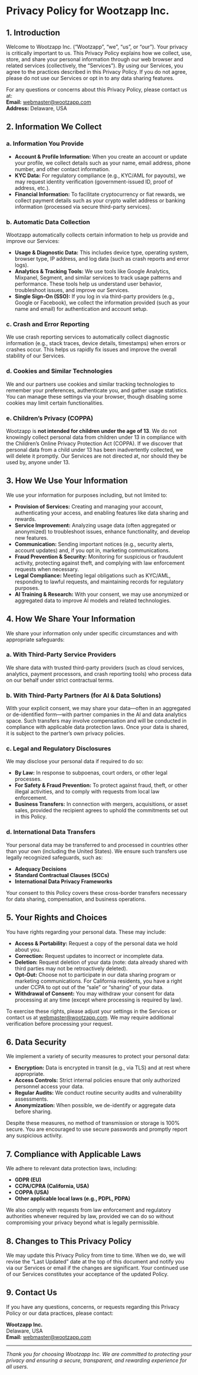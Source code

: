# Privacy Policy for Wootzapp Inc.

## 1. Introduction

Welcome to Wootzapp Inc. (“Wootzapp”, “we”, “us”, or “our”). Your privacy is critically important to us. This Privacy Policy explains how we collect, use, store, and share your personal information through our web browser and related services (collectively, the “Services”). By using our Services, you agree to the practices described in this Privacy Policy. If you do not agree, please do not use our Services or opt in to any data sharing features.

For any questions or concerns about this Privacy Policy, please contact us at:  
**Email:** webmaster@wootzapp.com  
**Address:** Delaware, USA

## 2. Information We Collect

### a. Information You Provide
- **Account & Profile Information:** When you create an account or update your profile, we collect details such as your name, email address, phone number, and other contact information.
- **KYC Data:** For regulatory compliance (e.g., KYC/AML for payouts), we may request identity verification (government-issued ID, proof of address, etc.).
- **Financial Information:** To facilitate cryptocurrency or fiat rewards, we collect payment details such as your crypto wallet address or banking information (processed via secure third-party services).

### b. Automatic Data Collection
Wootzapp automatically collects certain information to help us provide and improve our Services:
- **Usage & Diagnostic Data:** This includes device type, operating system, browser type, IP address, and log data (such as crash reports and error logs).
- **Analytics & Tracking Tools:** We use tools like Google Analytics, Mixpanel, Segment, and similar services to track usage patterns and performance. These tools help us understand user behavior, troubleshoot issues, and improve our Services.
- **Single Sign-On (SSO):** If you log in via third-party providers (e.g., Google or Facebook), we collect the information provided (such as your name and email) for authentication and account setup.
  
### c. Crash and Error Reporting
We use crash reporting services to automatically collect diagnostic information (e.g., stack traces, device details, timestamps) when errors or crashes occur. This helps us rapidly fix issues and improve the overall stability of our Services.

### d. Cookies and Similar Technologies
We and our partners use cookies and similar tracking technologies to remember your preferences, authenticate you, and gather usage statistics. You can manage these settings via your browser, though disabling some cookies may limit certain functionalities.

### e. Children’s Privacy (COPPA)
Wootzapp is **not intended for children under the age of 13**. We do not knowingly collect personal data from children under 13 in compliance with the Children’s Online Privacy Protection Act (COPPA). If we discover that personal data from a child under 13 has been inadvertently collected, we will delete it promptly. Our Services are not directed at, nor should they be used by, anyone under 13.

## 3. How We Use Your Information

We use your information for purposes including, but not limited to:

- **Provision of Services:** Creating and managing your account, authenticating your access, and enabling features like data sharing and rewards.
- **Service Improvement:** Analyzing usage data (often aggregated or anonymized) to troubleshoot issues, enhance functionality, and develop new features.
- **Communication:** Sending important notices (e.g., security alerts, account updates) and, if you opt in, marketing communications.
- **Fraud Prevention & Security:** Monitoring for suspicious or fraudulent activity, protecting against theft, and complying with law enforcement requests when necessary.
- **Legal Compliance:** Meeting legal obligations such as KYC/AML, responding to lawful requests, and maintaining records for regulatory purposes.
- **AI Training & Research:** With your consent, we may use anonymized or aggregated data to improve AI models and related technologies.

## 4. How We Share Your Information

We share your information only under specific circumstances and with appropriate safeguards:

### a. With Third-Party Service Providers
We share data with trusted third-party providers (such as cloud services, analytics, payment processors, and crash reporting tools) who process data on our behalf under strict contractual terms.

### b. With Third-Party Partners (for AI & Data Solutions)
With your explicit consent, we may share your data—often in an aggregated or de-identified form—with partner companies in the AI and data analytics space. Such transfers may involve compensation and will be conducted in compliance with applicable data protection laws. Once your data is shared, it is subject to the partner’s own privacy policies.

### c. Legal and Regulatory Disclosures
We may disclose your personal data if required to do so:
- **By Law:** In response to subpoenas, court orders, or other legal processes.
- **For Safety & Fraud Prevention:** To protect against fraud, theft, or other illegal activities, and to comply with requests from local law enforcement.
- **Business Transfers:** In connection with mergers, acquisitions, or asset sales, provided the recipient agrees to uphold the commitments set out in this Policy.

### d. International Data Transfers
Your personal data may be transferred to and processed in countries other than your own (including the United States). We ensure such transfers use legally recognized safeguards, such as:
- **Adequacy Decisions**
- **Standard Contractual Clauses (SCCs)**
- **International Data Privacy Frameworks**

Your consent to this Policy covers these cross-border transfers necessary for data sharing, compensation, and business operations.

## 5. Your Rights and Choices

You have rights regarding your personal data. These may include:

- **Access & Portability:** Request a copy of the personal data we hold about you.
- **Correction:** Request updates to incorrect or incomplete data.
- **Deletion:** Request deletion of your data (note: data already shared with third parties may not be retroactively deleted).
- **Opt-Out:** Choose not to participate in our data sharing program or marketing communications. For California residents, you have a right under CCPA to opt out of the “sale” or “sharing” of your data.
- **Withdrawal of Consent:** You may withdraw your consent for data processing at any time (except where processing is required by law).

To exercise these rights, please adjust your settings in the Services or contact us at webmaster@wootzapp.com. We may require additional verification before processing your request.

## 6. Data Security

We implement a variety of security measures to protect your personal data:
- **Encryption:** Data is encrypted in transit (e.g., via TLS) and at rest where appropriate.
- **Access Controls:** Strict internal policies ensure that only authorized personnel access your data.
- **Regular Audits:** We conduct routine security audits and vulnerability assessments.
- **Anonymization:** When possible, we de-identify or aggregate data before sharing.

Despite these measures, no method of transmission or storage is 100% secure. You are encouraged to use secure passwords and promptly report any suspicious activity.

## 7. Compliance with Applicable Laws

We adhere to relevant data protection laws, including:
- **GDPR (EU)**
- **CCPA/CPRA (California, USA)**
- **COPPA (USA)**
- **Other applicable local laws (e.g., PDPL, PDPA)**

We also comply with requests from law enforcement and regulatory authorities whenever required by law, provided we can do so without compromising your privacy beyond what is legally permissible.

## 8. Changes to This Privacy Policy

We may update this Privacy Policy from time to time. When we do, we will revise the “Last Updated” date at the top of this document and notify you via our Services or email if the changes are significant. Your continued use of our Services constitutes your acceptance of the updated Policy.

## 9. Contact Us

If you have any questions, concerns, or requests regarding this Privacy Policy or our data practices, please contact:

**Wootzapp Inc.**  
Delaware, USA  
**Email:** webmaster@wootzapp.com

---

*Thank you for choosing Wootzapp Inc. We are committed to protecting your privacy and ensuring a secure, transparent, and rewarding experience for all users.*
